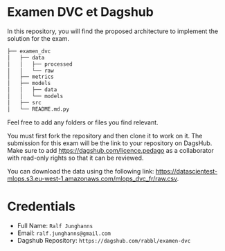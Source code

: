 # Examen DVC et Dagshub

In this repository, you will find the proposed architecture to implement the solution for the exam.

```bash
├── examen_dvc
│   ├── data
│   │   ├── processed
│   │   └── raw
│   ├── metrics
│   ├── models
│   │   ├── data
│   │   └── models
│   ├── src
│   └── README.md.py
```

Feel free to add any folders or files you find relevant.

You must first fork the repository and then clone it to work on it. The submission for this exam will be the link to your repository on DagsHub. Make sure to add https://dagshub.com/licence.pedago as
a collaborator with read-only rights so that it can be reviewed.

You can download the data using the following link: https://datascientest-mlops.s3.eu-west-1.amazonaws.com/mlops_dvc_fr/raw.csv.

# Credentials

- Full Name: `Ralf Junghanns`
- Email: `ralf.junghanns@gmail.com`
- Dagshub Repository: `https://dagshub.com/rabbl/examen-dvc`
